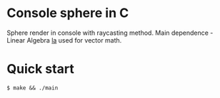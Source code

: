 # Console sphere in C

Sphere render in console with raycasting method. Main dependence - Linear Algebra [la](https://github.com/tsoding/la) used for vector math.

# Quick start

```console
$ make && ./main
```
